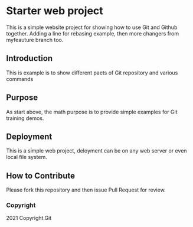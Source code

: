 # Starter web project

This is a simple website project for showing how to use Git and Github together. Adding a line for rebasing example, then more changers from myfeauture branch too.

## Introduction

This is example is to show different paets of Git repository and various commands

## Purpose

As start above, the math purpose is to provide simple examples for Git training demos.

## Deployment

This is a simple web project, deloyment can be on any web server or even local file system.

## How to Contribute

Please fork this repository and then issue Pull Request for review.
### Copyright

2021 Copyright.Git

